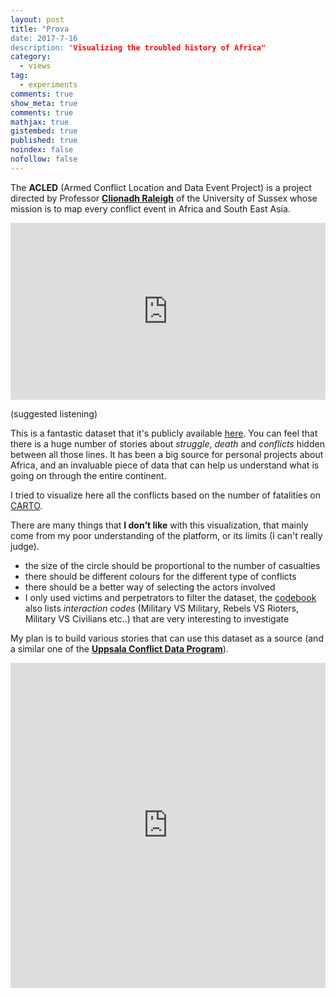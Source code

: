 ```yaml
---
layout: post
title: "Prova
date: 2017-7-16
description: "Visualizing the troubled history of Africa"
category:
  - views
tag:
  - experiments
comments: true
show_meta: true
comments: true
mathjax: true
gistembed: true
published: true
noindex: false
nofollow: false
---
```


The **ACLED** (Armed Conflict Location and Data Event Project) is a project directed by Professor [**Clionadh Raleigh**](http://www.sussex.ac.uk/profiles/320441) of the University of Sussex whose mission is to map every conflict event in Africa and South East Asia.

<!--more-->
<style>.embed-container { position: relative; padding-bottom: 56.25%; height: 0; overflow: hidden; max-width: 100%; } .embed-container iframe, .embed-container object, .embed-container embed { position: absolute; top: 0; left: 0; width: 100%; height: 100%; }</style><div class='embed-container'><iframe src='https://www.youtube.com/embed/CGNZnVduOc4' frameborder='0' allowfullscreen></iframe></div>
(suggested listening)


This is a fantastic dataset that it's publicly available [here](http://www.acleddata.com/data/). You can feel that there is a huge number of stories about *struggle*, *death* and *conflicts* hidden between all those lines. It has been a big source for personal projects about Africa, and an invaluable piece of data that can help us understand what is going on through the entire continent.

I tried to visualize here all the conflicts based on the number of fatalities on [CARTO](https://carto.com).

There are many things that **I don't like** with this visualization, that mainly come from my poor understanding of the platform, or its limits (I can't really judge).

* the size of the circle should be proportional to the number of casualties
* there should be different colours for the different type of conflicts
* there should be a better way of selecting the actors involved
* I only used victims and perpetrators to filter the dataset, the [codebook](http://www.acleddata.com/wp-content/uploads/2017/01/ACLED_Codebook_2017.pdf) also lists *interaction codes* (Military VS Military, Rebels VS Rioters, Military VS Civilians etc..) that are very interesting to investigate

My plan is to build various stories that can use this dataset as a source (and a similar one of the [**Uppsala Conflict Data Program**](http://ucdp.uu.se/)).

<iframe width="100%" height="520" frameborder="0" src="https://damianobacci.carto.com/builder/9ea35fda-6d55-11e7-bcfc-0ef24382571b/embed" allowfullscreen webkitallowfullscreen mozallowfullscreen oallowfullscreen msallowfullscreen></iframe>
